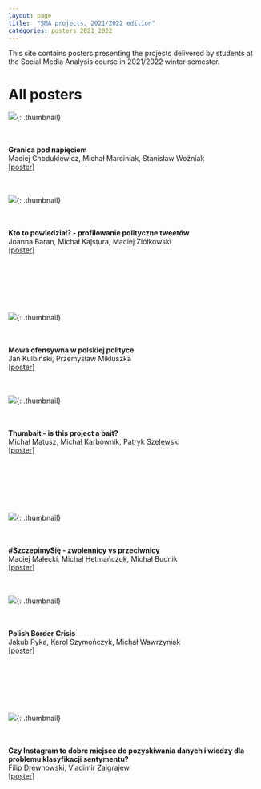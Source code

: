 ```yaml
---
layout: page
title:  "SMA projects, 2021/2022 edition"
categories: posters 2021_2022
---
```

<style>
  .thumbnail{
    width:200px;
    height:40%;
    float: left;
    border: 0px solid;
    border-color: #ccc;
    margin-right: 3%;
    margin-left: 5%;
    margin-bottom: 5%;
  }
    .thumbnail-oversized{
    width:30%;
    height:30%;
    float: left;
    border: 0px solid;
    border-color: #ccc;
    margin-right: 3%;
    margin-left: 5%;
    margin-bottom: 5%;
  }
  .description{
    margin-top: 20px;
    padding-top: 50px;
  }

</style>

This site contains posters presenting the projects delivered by students at the Social Media Analysis course in 2021/2022 winter semester.  

<!---
# Best poster award 

![](/posters/2020_2021/th/agitation.png){: .thumbnail}  
<p style=".description"><b>Is political agitation flooding Social Media?</b><br />
<i>How different from reality is what you think about controversies in social media?</i> <br />
Maciej Gruszczyński, Daniel Popek, Dawid Rusiecki, Marcin Wątroba <br />
<a href="/posters/2019_2020/pdf/controversial.pdf">[poster]</a>
<br />
<br />
<br />
<br /><br /><br /><br />
<br />
<br />
</p> 
-->

# All posters

![](/posters/2021_2022/th/granica.png){: .thumbnail}  
<p style=".description"><br /><br /><b>Granica pod napięciem</b><br />
Maciej Chodukiewicz, Michał Marciniak, Stanisław Woźniak<br />
<a href="/posters/2021_2022/pdf/granica.pdf">[poster]</a>
<br />
<br />
<br />
</p> 

![](/posters/2021_2022/th/profiler.png){: .thumbnail}  
<p style=".description"><br /><br /><b>Kto to powiedział? - profilowanie polityczne tweetów</b><br />
Joanna Baran, Michał Kajstura, Maciej Ziółkowski<br />
<a href="/posters/2021_2022/pdf/profiler.pdf">[poster]</a>
<br />
<br />
<br />
<br />
<br />
<br />
&nbsp;
</p> 

![](/posters/2021_2022/th/hejt.png){: .thumbnail}  
<p style=".description"><br /><br /><b>Mowa ofensywna w polskiej polityce</b><br />
Jan Kulbiński, Przemysław Mikluszka<br />
<a href="/posters/2021_2022/pdf/hejt.pdf">[poster]</a>
<br />
<br />
<br />
</p> 

![](/posters/2021_2022/th/thumbait.png){: .thumbnail}  
<p style=".description"><br /><br /><b>Thumbait - is this project a bait?</b><br />
Michał Matusz, Michał Karbownik, Patryk Szelewski<br />
<a href="/posters/2021_2022/pdf/thumbait.pdf">[poster]</a>
<br />
<br />
<br />
<br />
<br />
<br />
&nbsp;
</p> 

![](/posters/2021_2022/th/szczepienia.png){: .thumbnail}  
<p style=".description"><br /><br /><b>#SzczepimySię - zwolennicy vs przeciwnicy</b><br />
Maciej Małecki, Michał Hetmańczuk, Michał Budnik<br />
<a href="/posters/2021_2022/pdf/szczepienia.pdf">[poster]</a>
<br />
<br />
<br />
</p> 

![](/posters/2021_2022/th/crisis.png){: .thumbnail}  
<p style=".description"><br /><br /><b>Polish Border Crisis</b><br />
Jakub Pyka, Karol Szymończyk, Michał Wawrzyniak<br />
<a href="/posters/2021_2022/pdf/crisis.pdf">[poster]</a>
<br />
<br />
<br />
<br />
<br />
<br />
&nbsp;
</p> 


![](/posters/2021_2022/th/instagram.png){: .thumbnail}  
<p style=".description"><br /><br /><b>Czy Instagram to dobre miejsce do pozyskiwania danych i wiedzy dla problemu klasyfikacji sentymentu?</b><br />
Filip Drewnowski, Vladimir Zaigrajew<br />
<a href="/posters/2021_2022/pdf/instagram.pdf">[poster]</a>
<br />
<br />
<br />
</p> 
